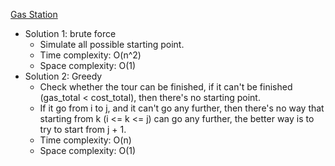 [Gas Station](https://leetcode.com/problems/gas-station/)  

- Solution 1: brute force
    - Simulate all possible starting point.
    - Time complexity: O(n^2)
    - Space complexity: O(1)
- Solution 2: Greedy
    - Check whether the tour can be finished, if it can't be finished (gas_total < cost_total), then there's no starting point.
    - If it go from i to j, and it can't go any further, then there's no way that starting from k (i <= k <= j) can go any further, the better way is to try to start from j + 1.
    - Time complexity: O(n)
    - Space complexity: O(1)